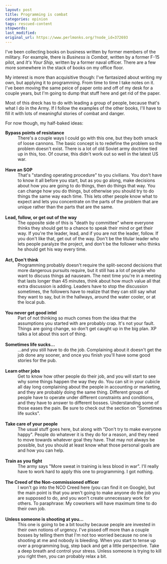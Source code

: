 ```yaml
---
layout: post
title: Programming is combat
categories: opinion
tags: rescued-content
stopwords:
last_modified:
original_url: https://www.perlmonks.org/?node_id=372693
---
```


I've been collecting books on business written by former members of the military.  For example, there is <i>Business is Combat</i>, written by a former F-15 pilot, and <i>It's Your Ship</i>, written by a former naval officer.  There are a few more somewhere in the stack of books on my office floor.
<p>
My interest is more than acquisitive though: I've fantasized about writing my own, but applying it to programming.  From time to time I take notes on it. I've been moving the same peice of paper onto and off of my desk for a couple years, but I'm going to dump that stuff here and get rid of the paper.
<p>
Most of this dreck has to do with leading a group of people, because that's what I do in the Army.  If I follow the examples of the other books, I'll have to fill it with lots of meaningful stories of combat and danger.
<p>
For now though, my half-baked ideas:
<p>
<dl>
<dt><b>Bypass points of resistance</b>
<dd>There's a couple ways I could go with this one, but they both smack of loose cannons. The basic concept is to redefine the problem so the problem doesn't exist.  There is a lot of old Soviet army doctrine tied up in this, too.  Of course, this didn't work out so well in the latest US war.
<br><br>
<dt><b>Have an SOP</b>
<dd>That's "standing operating procedure" to you civilians.  You don't have to know it all before you start, but as you go along, make decisions about how you are going to do things, then do things that way.  You can change how you do things, but otherwise you should try to do things the same way each time.  This lets other people know what to expect and lets you concentrate on the parts of the problem that are unique rather than the parts that are the same.
<br><br>
<dt><b>Lead, follow, or get out of the way</b>
<dd>The opposite side of this is "death by committee" where everyone thinks they should get to a chance to speak their mind or get their way.  If you're the leader, lead, and if you are not the leader, follow.  If you don't like that, get out of the way.  Don't be the titular leader who lets people paralyze the project, and don't be the follower who thinks he should get his way every time.
<br><br>
<dt><b>Act, Don't think</b>
<dd>Programming probably doesn't require the split-second decisions that more dangerous pursuits require, but it still has a lot of people who want to discuss things ad nauseam.  The next time you're in a meeting that lasts longer than 45 minutes, think about how much value all that extra discussion is adding.  Leaders have to stop the discussion sometimes, the followers have to realize that they can still say what they want to say, but in the hallways, around the water cooler, or at the local pub.
<br><br>
<dt><b>You never get good intel</b>
<dd>Part of not thinking so much comes from the idea that the assumptions you started with are probably crap.  It's not your fault.  Things are going change, so don't get caught up in the big plan.  XP talks a lot about this sort of thing.
<br><br>
<dt><b>Sometimes life sucks...</b>
<dd>...and you still have to do the job.  Complaining about it doesn't get the job done any sooner, and once you finish you'll have some good stories for the pub.
<br><br>
<dt><b>Learn other jobs</b>
<dd>Get to know how other people do their job, and you will start to see why some things happen the way they do.  You can sit in your cubicle all day long complaining about the people in accounting or marketing, and they are probably doing the same thing.  Different groups of people have to operate under different constraints and conditions, and they have to answer to different bosses. Understanding some of those eases the pain. Be sure to check out the section on "Sometimes life sucks".
<br><br>
<dt><b>Take care of your people</b>
<dd>The usual stuff goes here, but along with "Don't try to make everyone happy".  People do whatever it is they do for a reason, and they need to move towards whatever goal they have.  That may not always be possible, but you should at least know what those personal goals are and how you can help.
<br><br>
<dt><b>Train as you fight</b>
<dd>The army says "More sweat in training is less blood in war".  I'll really have to work hard to apply this one to programming. I got nothing.
<br><br>
<dt><b>The Creed of the Non-commissioned officer</b>
<dd>I won't go into the NCO Creed here (you can find it on Google), but the main point is that you aren't going to make anyone do the job you are supposed to do, and you won't create unnecessary work for others. To paraphrase: My coworkers will have maximum time to do their own job.
<br><br>
<dt><b>Unless someone is shooting at you...</b>
<dd>This one is going to be a bit touchy because people are invested in their own notions of urgency.  I've pissed off more than a couple bosses by telling them that I'm not too worried because no one is shooting at me and nobody is bleeding.  When you start to tense up over a programming bug, step back and get a little perspective.  Take a deep breath and control your stress.  Unless someone is trying to kill you right then, you can probably relax a bit.
</dl>
